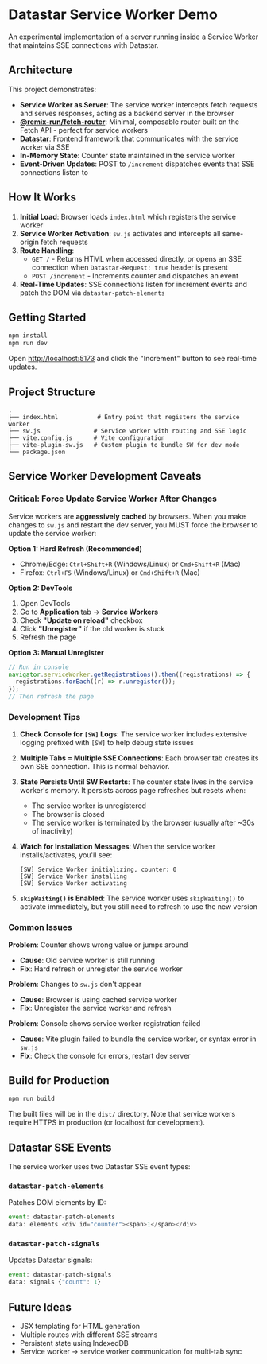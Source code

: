 # Datastar Service Worker Demo

An experimental implementation of a server running inside a Service Worker that maintains SSE connections with Datastar.

## Architecture

This project demonstrates:

- **Service Worker as Server**: The service worker intercepts fetch requests and serves responses, acting as a backend server in the browser
- **[@remix-run/fetch-router](https://github.com/remix-run/remix/tree/main/packages/fetch-router)**: Minimal, composable router built on the Fetch API - perfect for service workers
- **[Datastar](https://data-star.dev)**: Frontend framework that communicates with the service worker via SSE
- **In-Memory State**: Counter state maintained in the service worker
- **Event-Driven Updates**: POST to `/increment` dispatches events that SSE connections listen to

## How It Works

1. **Initial Load**: Browser loads `index.html` which registers the service worker
2. **Service Worker Activation**: `sw.js` activates and intercepts all same-origin fetch requests
3. **Route Handling**:
   - `GET /` - Returns HTML when accessed directly, or opens an SSE connection when `Datastar-Request: true` header is present
   - `POST /increment` - Increments counter and dispatches an event
4. **Real-Time Updates**: SSE connections listen for increment events and patch the DOM via `datastar-patch-elements`

## Getting Started

```bash
npm install
npm run dev
```

Open <http://localhost:5173> and click the "Increment" button to see real-time updates.

## Project Structure

```
.
├── index.html           # Entry point that registers the service worker
├── sw.js               # Service worker with routing and SSE logic
├── vite.config.js      # Vite configuration
├── vite-plugin-sw.js   # Custom plugin to bundle SW for dev mode
└── package.json
```

## Service Worker Development Caveats

### Critical: Force Update Service Worker After Changes

Service workers are **aggressively cached** by browsers. When you make changes to `sw.js` and restart the dev server, you MUST force the browser to update the service worker:

**Option 1: Hard Refresh (Recommended)**

- Chrome/Edge: `Ctrl+Shift+R` (Windows/Linux) or `Cmd+Shift+R` (Mac)
- Firefox: `Ctrl+F5` (Windows/Linux) or `Cmd+Shift+R` (Mac)

**Option 2: DevTools**

1. Open DevTools
2. Go to **Application** tab → **Service Workers**
3. Check **"Update on reload"** checkbox
4. Click **"Unregister"** if the old worker is stuck
5. Refresh the page

**Option 3: Manual Unregister**

```javascript
// Run in console
navigator.serviceWorker.getRegistrations().then((registrations) => {
  registrations.forEach((r) => r.unregister());
});
// Then refresh the page
```

### Development Tips

1. **Check Console for `[SW]` Logs**: The service worker includes extensive logging prefixed with `[SW]` to help debug state issues

2. **Multiple Tabs = Multiple SSE Connections**: Each browser tab creates its own SSE connection. This is normal behavior.

3. **State Persists Until SW Restarts**: The counter state lives in the service worker's memory. It persists across page refreshes but resets when:
   - The service worker is unregistered
   - The browser is closed
   - The service worker is terminated by the browser (usually after ~30s of inactivity)

4. **Watch for Installation Messages**: When the service worker installs/activates, you'll see:

   ```
   [SW] Service Worker initializing, counter: 0
   [SW] Service Worker installing
   [SW] Service Worker activating
   ```

5. **`skipWaiting()` is Enabled**: The service worker uses `skipWaiting()` to activate immediately, but you still need to refresh to use the new version

### Common Issues

**Problem**: Counter shows wrong value or jumps around

- **Cause**: Old service worker is still running
- **Fix**: Hard refresh or unregister the service worker

**Problem**: Changes to `sw.js` don't appear

- **Cause**: Browser is using cached service worker
- **Fix**: Unregister the service worker and refresh

**Problem**: Console shows service worker registration failed

- **Cause**: Vite plugin failed to bundle the service worker, or syntax error in `sw.js`
- **Fix**: Check the console for errors, restart dev server

## Build for Production

```bash
npm run build
```

The built files will be in the `dist/` directory. Note that service workers require HTTPS in production (or localhost for development).

## Datastar SSE Events

The service worker uses two Datastar SSE event types:

### `datastar-patch-elements`

Patches DOM elements by ID:

```javascript
event: datastar-patch-elements
data: elements <div id="counter"><span>1</span></div>
```

### `datastar-patch-signals`

Updates Datastar signals:

```javascript
event: datastar-patch-signals
data: signals {"count": 1}
```

## Future Ideas

- JSX templating for HTML generation
- Multiple routes with different SSE streams
- Persistent state using IndexedDB
- Service worker → service worker communication for multi-tab sync
